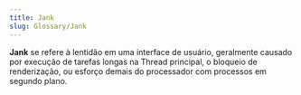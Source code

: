 ```yaml
---
title: Jank
slug: Glossary/Jank
---
```


**Jank** se refere à lentidão em uma interface de usuário, geralmente causado por execução de tarefas longas na Thread principal, o bloqueio de renderização, ou esforço demais do processador com processos em segundo plano.
